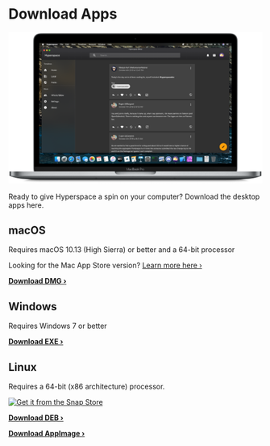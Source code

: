 # Download Apps

![](../images/devices-mac.png)

Ready to give Hyperspace a spin on your computer? Download the desktop apps here.

## macOS

Requires macOS 10.13 (High Sierra) or better and a 64-bit processor

<!--[![Download on the Mac App Store](../images/mas.svg)](https://itunes.apple.com/us/app/hyperspace/id1454139710?mt=12)-->

Looking for the Mac App Store version? [Learn more here &rsaquo;](../press/2019/2019-10-26-post.md)

**[Download DMG &rsaquo;](https://github.com/hyperspacedev/hyperspace/releases/download/v1.0.1/Hyperspace-1.0.0.dmg)**

## Windows

Requires Windows 7 or better

**[Download EXE &rsaquo;](https://github.com/hyperspacedev/hyperspace/releases/download/v1.0.1Hyperspace.Setup.1.0.0.exe)**

## Linux

Requires a 64-bit (x86 architecture) processor.

[![Get it from the Snap Store](https://snapcraft.io/static/images/badges/en/snap-store-black.svg)](https://snapcraft.io/hyperspace)

**[Download DEB &rsaquo;](https://github.com/hyperspacedev/hyperspace/releases/download/v1.0.1/hyperspace_1.0.0.deb)**

**[Download AppImage &rsaquo;](https://github.com/hyperspacedev/hyperspace/releases/download/v1.0.1/hyperspace-1.0.0.AppImage)**
